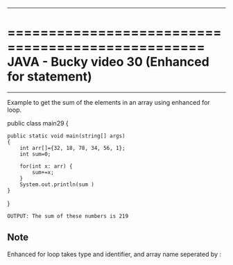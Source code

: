 **************************************************
==================================================
JAVA - Bucky video 30 (Enhanced for statement)
==================================================
**************************************************

Example to get the sum of the elements in an array using enhanced for loop.


public class main29 {

	public static void main(string[] args)
	{
		int arr[]={32, 18, 78, 34, 56, 1};
		int sum=0;

		for(int x: arr) {
			sum+=x;
		} 
	 	System.out.println(sum )
	}
}

	OUTPUT: The sum of these numbers is 219

Note
----

Enhanced for loop takes type and identifier, and array name seperated by :
